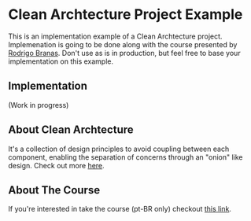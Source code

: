 # Clean Archtecture Project Example
This is an implementation example of a Clean Archtecture project. Implemenation is going to be done along with the course presented by [Rodrigo Branas](https://github.com/rodrigobranas). Don't use as is in production, but feel free to base your implementation on this example.

## Implementation
(Work in progress)

## About Clean Archtecture
It's a collection of design principles to avoid coupling between each component, enabling the separation of concerns through an "onion" like design. Check out more [here](https://blog.cleancoder.com/uncle-bob/2012/08/13/the-clean-architecture.html).

## About The Course
If you're interested in take the course (pt-BR only) checkout [this link]( https://app.agilecode.com.br/public/products/cd4aea57-4b43-41e9-bda5-f487c3817b29).